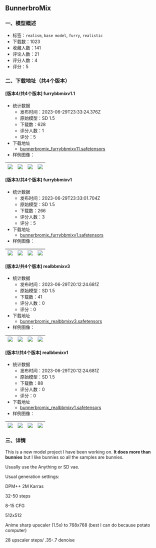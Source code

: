 ## BunnerbroMix
### 一、模型概述

- 标签：`realism`, `base model`, `furry`, `realistic`
- 下载数：1023
- 收藏人数：141
- 评论人数：21
- 评分人数：4
- 评分：5

### 二、下载地址（共4个版本）

#### [版本4/共4个版本] furrybbmixv1.1

- 统计数据
  - 发布时间：2023-06-29T23:33:24.376Z
  - 原始模型：SD 1.5
  - 下载数：628
  - 评分人数：1
  - 评分：5
- 下载地址
  - [bunnerbromix_furrybbmixv11.safetensors](https://civitai.com/api/download/models/15896)
- 样例图像：

| <img src="https://image.civitai.com/xG1nkqKTMzGDvpLrqFT7WA/88a5ec60-e858-481a-976a-95a4c9350600/width=450/160036.jpeg" /> | <img src="https://image.civitai.com/xG1nkqKTMzGDvpLrqFT7WA/c163edad-86e9-4df8-56a0-2428638fca00/width=450/160035.jpeg" /> | <img src="https://image.civitai.com/xG1nkqKTMzGDvpLrqFT7WA/6b889933-aa79-472d-7e56-6a62e4dc8500/width=450/160034.jpeg" /> | <img src="https://image.civitai.com/xG1nkqKTMzGDvpLrqFT7WA/3e775878-0c9c-490a-66a4-d0f9a2d5a300/width=450/160033.jpeg" /> |
| ---- | ---- | ---- | ---- |

#### [版本3/共4个版本] furrybbmixv1

- 统计数据
  - 发布时间：2023-06-29T23:33:01.704Z
  - 原始模型：SD 1.5
  - 下载数：266
  - 评分人数：3
  - 评分：5
- 下载地址
  - [bunnerbromix_furrybbmixv1.safetensors](https://civitai.com/api/download/models/11389)
- 样例图像：

| <img src="https://image.civitai.com/xG1nkqKTMzGDvpLrqFT7WA/5787582d-f7e7-48f1-fb38-5c2f17c9cf00/width=450/109445.jpeg" /> | <img src="https://image.civitai.com/xG1nkqKTMzGDvpLrqFT7WA/1f795744-f5a5-45db-55fc-c6e1364b2d00/width=450/109464.jpeg" /> | <img src="https://image.civitai.com/xG1nkqKTMzGDvpLrqFT7WA/9c9ca8be-fdb9-427d-d9f5-20cdd1bcef00/width=450/109463.jpeg" /> | <img src="https://image.civitai.com/xG1nkqKTMzGDvpLrqFT7WA/20bc8d1a-9631-4c45-f43f-65dc0d987e00/width=450/109461.jpeg" /> |
| ---- | ---- | ---- | ---- |

#### [版本2/共4个版本] realbbmixv3

- 统计数据
  - 发布时间：2023-06-29T20:12:24.681Z
  - 原始模型：SD 1.5
  - 下载数：41
  - 评分人数：0
  - 评分：0
- 下载地址
  - [bunnerbromix_realbbmixv3.safetensors](https://civitai.com/api/download/models/106800)
- 样例图像：

| <img src="https://image.civitai.com/xG1nkqKTMzGDvpLrqFT7WA/b88aff07-1f37-4970-b243-3650a4f50b46/width=450/1338553.jpeg" /> | <img src="https://image.civitai.com/xG1nkqKTMzGDvpLrqFT7WA/d060c5c3-e826-49cb-9493-e29e08fe47c0/width=450/1338556.jpeg" /> | <img src="https://image.civitai.com/xG1nkqKTMzGDvpLrqFT7WA/3e1bfbbc-0f40-41cc-8490-f98f30708158/width=450/1338557.jpeg" /> | <img src="https://image.civitai.com/xG1nkqKTMzGDvpLrqFT7WA/9b50e712-e249-4375-ab6a-50c0bb0e92e0/width=450/1338558.jpeg" /> |
| ---- | ---- | ---- | ---- |

#### [版本1/共4个版本] realbbmixv1

- 统计数据
  - 发布时间：2023-06-29T20:12:24.681Z
  - 原始模型：SD 1.5
  - 下载数：88
  - 评分人数：0
  - 评分：0
- 下载地址
  - [bunnerbromix_realbbmixv1.safetensors](https://civitai.com/api/download/models/16762)
- 样例图像：

| <img src="https://image.civitai.com/xG1nkqKTMzGDvpLrqFT7WA/6c60bdf7-19ea-454a-bcae-0fc9aac20000/width=450/169252.jpeg" /> | <img src="https://image.civitai.com/xG1nkqKTMzGDvpLrqFT7WA/5ba6d91d-54d5-42a2-d514-ec350f4cd100/width=450/169251.jpeg" /> | <img src="https://image.civitai.com/xG1nkqKTMzGDvpLrqFT7WA/d26bf471-2992-43a5-bc6c-acb561060300/width=450/169250.jpeg" /> | <img src="https://image.civitai.com/xG1nkqKTMzGDvpLrqFT7WA/7459ce76-f854-4a0e-c3bc-a83c2bc3cf00/width=450/169249.jpeg" /> |
| ---- | ---- | ---- | ---- |


### 三、详情
<p>This is a new model project I have been working on. <strong>It does more than bunnies</strong> but I like bunnies so all the samples are bunnies.</p><p></p><p>Usually use the Anything or SD vae.</p><p></p><p>Usual generation settings:</p><p>DPM++ 2M Karras</p><p>32-50 steps</p><p>8-15 CFG</p><p>512x512</p><p>Anime sharp upscaler (1.5x) to 768x768 (best I can do because potato computer)</p><p>28 upscaler steps/ .35-.7 denoise</p>